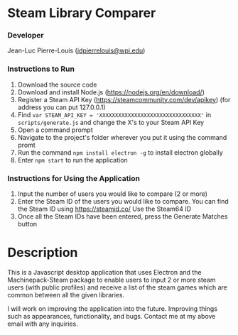 # Steam Library Comparer
### Developer

Jean-Luc Pierre-Louis (jdpierrelouis@wpi.edu)

### Instructions to Run

1. Download the source code
2. Download and install Node.js (https://nodejs.org/en/download/)
3. Register a Steam API Key (https://steamcommunity.com/dev/apikey) (for address you can put 127.0.0.1)
4. Find ```var STEAM_API_KEY = 'XXXXXXXXXXXXXXXXXXXXXXXXXXXXXXXX'``` in ```scripts/generate.js``` and change the X's to your Steam API Key
5. Open a command prompt
6. Navigate to the project's folder wherever you put it using the command promt
7. Run the command ```npm install electron -g``` to install electron globally
8. Enter ```npm start``` to run the application

### Instructions for Using the Application

1. Input the number of users you would like to compare (2 or more)
2. Enter the Steam ID of the users you would like to compare. You can find the Steam ID using https://steamid.co/ 
   Use the Steam64 ID
3. Once all the Steam IDs have been entered, press the Generate Matches button

Description
===========

This is a Javascript desktop application that uses Electron and the Machinepack-Steam package to enable users to input 2 or more steam users (with public profiles) and receive a list of the steam games which are common between all the given libraries.

I will work on improving the application into the future. Improving things such as appearances, functionality, and bugs. Contact me at my above email with any inquiries.
